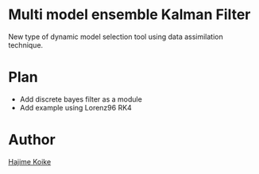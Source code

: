 # Multi model ensemble Kalman Filter 
 
  New type of dynamic model selection tool using data assimilation technique. 

# Plan

- Add discrete bayes filter as a module
- Add example using Lorenz96 RK4

# Author

  [Hajime Koike](https://github.com/HajimeKoike)
